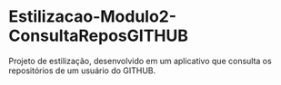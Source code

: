 # Estilizacao-Modulo2-ConsultaReposGITHUB
Projeto de estilização, desenvolvido em um aplicativo que consulta os repositórios de um usuário do GITHUB.
